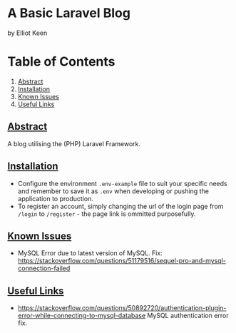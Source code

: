 # A Basic Laravel Blog
by Elliot Keen

# Table of Contents
1. [Abstract](#abstract)
2. [Installation](#installation)
3. [Known Issues](#known-issues)
4. [Useful Links](#useful-links)

## [Abstract](#)
A blog utilising the (PHP) Laravel Framework. 

## [Installation](#)
* Configure the environment `.env-example` file to suit your specific needs and remember to save it as `.env` when developing or pushing the application to production.
* To register an account, simply changing the url of the login page from `/login` to `/register` - the page link is ommitted purposefully.

## [Known Issues](#)
* MySQL Error due to latest version of MySQL.
Fix: https://stackoverflow.com/questions/51179516/sequel-pro-and-mysql-connection-failed

## [Useful Links](#)
* https://stackoverflow.com/questions/50892720/authentication-plugin-error-while-connecting-to-mysql-database
MySQL authentication error fix.

